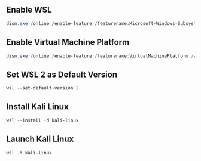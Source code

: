 ## Enable WSL
```powershell
dism.exe /online /enable-feature /featurename:Microsoft-Windows-Subsystem-Linux /all /norestart
```
## Enable Virtual Machine Platform
```powershell
dism.exe /online /enable-feature /featurename:VirtualMachinePlatform /all /norestart
```
## Set WSL 2 as Default Version
```powershell
wsl --set-default-version 2
```
## Install Kali Linux
```powershell
wsl --install -d kali-linux
```
## Launch Kali Linux
```powershell
wsl -d kali-linux
```
